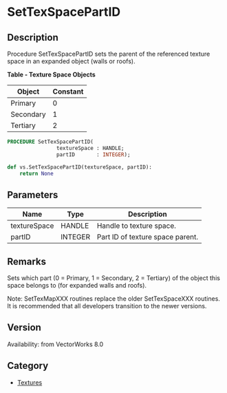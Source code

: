 # SetTexSpacePartID

## Description
Procedure SetTexSpacePartID sets the parent of the referenced texture space in an expanded object (walls or roofs).

**Table - Texture Space Objects**

| Object    | Constant |
|-----------|----------|
| Primary   | 0        |
| Secondary | 1        |
| Tertiary  | 2        |

```pascal
PROCEDURE SetTexSpacePartID(
				textureSpace : HANDLE;
				partID       : INTEGER);
```

```python
def vs.SetTexSpacePartID(textureSpace, partID):
    return None
```

## Parameters
|Name|Type|Description|
|---|---|---|
|textureSpace|HANDLE|Handle to texture space.|
|partID|INTEGER|Part ID of texture space parent.|

## Remarks
Sets which part (0 = Primary, 1 = Secondary, 2 = Tertiary) of the object this space belongs to (for expanded walls and roofs).

Note: SetTexMapXXX routines replace the older SetTexSpaceXXX routines.  It is recommended that all developers transition to the newer versions.

## Version
Availability: from VectorWorks 8.0

## Category
* [Textures](../Categories/Textures.md)
